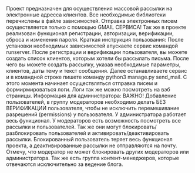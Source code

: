 Проект предназначен для осуществления массовой рассылки на электронные адресса клиентов.
Все необходимые библиотеки перечислены в файле зависимостей.
Отправка электронных писем осуществляется только с помощью GMAIL СЕРВИСА!
Так же в проекте реализован функционал регистрации, авторизации, верификации, сброса и изменения пароля.
Краткая инструкция пользования:
После установки необходимых зависимостей апускаете сервис командой runserver.
После регистрации и верификации пользователя, вы можете создать список клиентов, которым хотели бы рассылать письма.
После чего вы можете создать рассылку, указав необходимые параметры, клиентов, даты тему и текст сообщения.
Далее останавливаете сервис и в командной строке пишете команду python3 manage.py send_mail.
С этого момента начинает осуществляться отправка писем и формирмироваться логи.
Логи так же можно посмотреть на вэб страницы.
Информация для администратора:
ВАЖНО! Добавление пользователей, в группу модераторов необходимо делать БЕЗ ВЕРИФИКАЦИИ пользователя, чтобы не исключить
перемешивание разрешений (permissions) у пользователя.
У администратора работает весь функционал.
У модераторов есть возможность посмотреть все рассылки и пользователей. Так же они могут блокировать/разблокировать пользователей
и активировать/деактивировать рассылки. Блокированный пользователь теряет весь функционал проекта, а деактивированные рассылки 
не отправляются на почту. Отмечу, что модератор не может блокировать других модераторов или администратора.
Так же есть группа контент-менеджеров, которые отвечаются исключительно за ведение блога.
